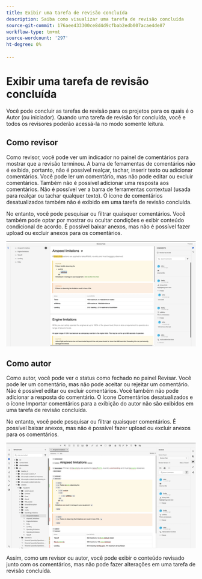 ```yaml
---
title: Exibir uma tarefa de revisão concluída
description: Saiba como visualizar uma tarefa de revisão concluída
source-git-commit: 176aee433300ce8d4d9cfbab2edb007acae4de87
workflow-type: tm+mt
source-wordcount: '297'
ht-degree: 0%

---
```



# Exibir uma tarefa de revisão concluída

Você pode concluir as tarefas de revisão para os projetos para os quais é o Autor (ou iniciador). Quando uma tarefa de revisão for concluída, você e todos os revisores poderão acessá-la no modo somente leitura.

## Como revisor

Como revisor, você pode ver um indicador no painel de comentários para mostrar que a revisão terminou. A barra de ferramentas de comentários não é exibida, portanto, não é possível realçar, tachar, inserir texto ou adicionar comentários. Você pode ler um comentário, mas não pode editar ou excluir comentários. Também não é possível adicionar uma resposta aos comentários. Não é possível ver a barra de ferramentas contextual (usada para realçar ou tachar qualquer texto). O ícone de comentários desatualizados também não é exibido em uma tarefa de revisão concluída.

No entanto, você pode pesquisar ou filtrar quaisquer comentários. Você também pode optar por mostrar ou ocultar condições e exibir conteúdo condicional de acordo. É possível baixar anexos, mas não é possível fazer upload ou excluir anexos para os comentários.

<img src="images/complete-task-reviewer.png" alt="revisor de tarefa de revisão concluída" width="800">



## Como autor

Como autor, você pode ver o status como fechado no painel Revisar. Você pode ler um comentário, mas não pode aceitar ou rejeitar um comentário. Não é possível editar ou excluir comentários. Você também não pode adicionar a resposta do comentário. O ícone Comentários desatualizados e o ícone Importar comentários para a exibição do autor não são exibidos em uma tarefa de revisão concluída.

No entanto, você pode pesquisar ou filtrar quaisquer comentários. É possível baixar anexos, mas não é possível fazer upload ou excluir anexos para os comentários.

<img src="images/completed-task-author.png" alt=" autor da tarefa de revisão concluída" width="800">

Assim, como um revisor ou autor, você pode exibir o conteúdo revisado junto com os comentários, mas não pode fazer alterações em uma tarefa de revisão concluída.

